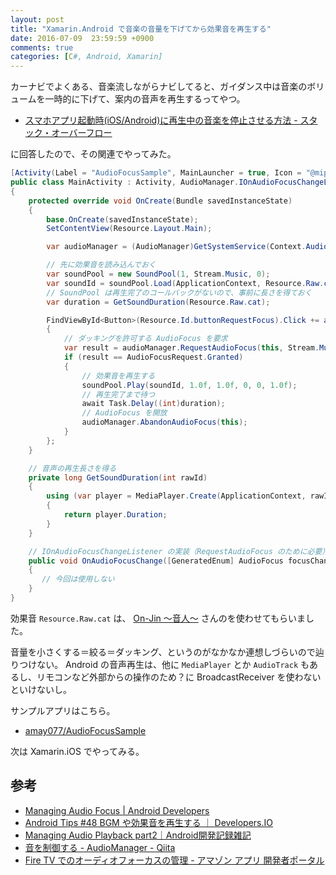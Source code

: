 ```yaml
---
layout: post
title: "Xamarin.Android で音楽の音量を下げてから効果音を再生する"
date: 2016-07-09  23:59:59 +0900
comments: true
categories: [C#, Android, Xamarin]
---
```

カーナビでよくある、音楽流しながらナビしてると、ガイダンス中は音楽のボリュームを一時的に下げて、案内の音声を再生するってやつ。

<!--more-->

* [スマホアプリ起動時(iOS/Android)に再生中の音楽を停止させる方法 - スタック・オーバーフロー](http://ja.stackoverflow.com/questions/27452/%e3%82%b9%e3%83%9e%e3%83%9b%e3%82%a2%e3%83%97%e3%83%aa%e8%b5%b7%e5%8b%95%e6%99%82ios-android%e3%81%ab%e5%86%8d%e7%94%9f%e4%b8%ad%e3%81%ae%e9%9f%b3%e6%a5%bd%e3%82%92%e5%81%9c%e6%ad%a2%e3%81%95%e3%81%9b%e3%82%8b%e6%96%b9%e6%b3%95/27459#27459)

に回答したので、その関連でやってみた。

```csharp MainActivity.cs
[Activity(Label = "AudioFocusSample", MainLauncher = true, Icon = "@mipmap/icon")]
public class MainActivity : Activity, AudioManager.IOnAudioFocusChangeListener
{
    protected override void OnCreate(Bundle savedInstanceState)
    {
        base.OnCreate(savedInstanceState);
        SetContentView(Resource.Layout.Main);

        var audioManager = (AudioManager)GetSystemService(Context.AudioService);

        // 先に効果音を読み込んでおく
        var soundPool = new SoundPool(1, Stream.Music, 0);
        var soundId = soundPool.Load(ApplicationContext, Resource.Raw.cat, 0);
        // SoundPool は再生完了のコールバックがないので、事前に長さを得ておく
        var duration = GetSoundDuration(Resource.Raw.cat);

        FindViewById<Button>(Resource.Id.buttonRequestFocus).Click += async (sender, e) => 
        {
            // ダッキングを許可する AudioFocus を要求
            var result = audioManager.RequestAudioFocus(this, Stream.Music, AudioFocus.GainTransientMayDuck);
            if (result == AudioFocusRequest.Granted)
            {
                // 効果音を再生する
                soundPool.Play(soundId, 1.0f, 1.0f, 0, 0, 1.0f);
                // 再生完了まで待つ
                await Task.Delay((int)duration);
                // AudioFocus を開放
                audioManager.AbandonAudioFocus(this);
            }
        };
    }

    // 音声の再生長さを得る
    private long GetSoundDuration(int rawId)
    {
        using (var player = MediaPlayer.Create(ApplicationContext, rawId))
        {
            return player.Duration;
        }
    }

    // IOnAudioFocusChangeListener の実装（RequestAudioFocus のために必要）
    public void OnAudioFocusChange([GeneratedEnum] AudioFocus focusChange)
    {
       // 今回は使用しない
    }
}
```

効果音 ``Resource.Raw.cat`` は、 [On-Jin ～音人～](http://on-jin.com/sound/index.php) さんのを使わせてもらいました。

音量を小さくする＝絞る＝ダッキング、というのがなかなか連想しづらいので辿りつけない。
Android の音声再生は、他に ``MediaPlayer`` とか ``AudioTrack`` もあるし、リモコンなど外部からの操作のため？に BroadcastReceiver を使わないといけないし。

サンプルアプリはこちら。

* [amay077/AudioFocusSample](https://github.com/amay077/AudioFocusSample)

次は Xamarin.iOS でやってみる。

## 参考

* [Managing Audio Focus | Android Developers](https://developer.android.com/training/managing-audio/audio-focus.html)
* [Android Tips #48 BGM や効果音を再生する ｜ Developers.IO](http://dev.classmethod.jp/smartphone/android/android-tips-48-soundpool-mediaplayer/)
* [Managing Audio Playback part2｜Android開発記録雑記](http://ameblo.jp/negiiiimo/entry-11488832997.html)
* [音を制御する - AudioManager - Qiita](http://qiita.com/KeithYokoma/items/3896f5934478fa560a50)
* [Fire TV でのオーディオフォーカスの管理 - アマゾン アプリ 開発者ポータル](https://developer.amazon.com/public/ja/solutions/devices/fire-tv/docs/managing-audio-focus) 
